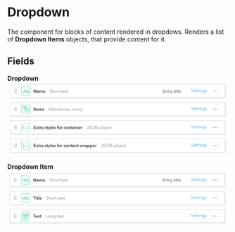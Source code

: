 # Dropdown
The component for blocks of content rendered in dropdows. Renders a list of **Dropdown Items** objects, that provide content for it.

## Fields
**Dropdown**
![](./pics/Dropdown.png)

**Dropdown Item**
![](./pics/DropdownItem.png)